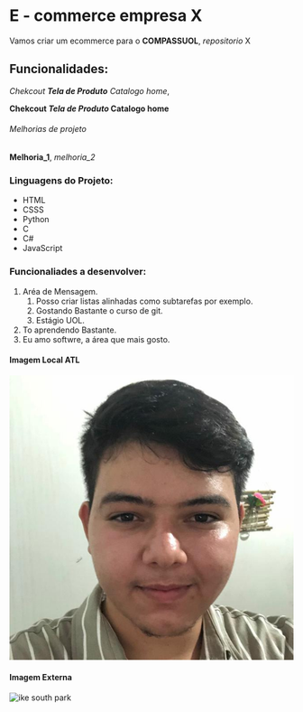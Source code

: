 # E - commerce empresa X

Vamos criar um ecommerce para o **COMPASSUOL**, *repositorio* X

## Funcionalidades: 
_Chekcout **Tela de Produto** Catalogo home_,


**Chekcout _Tela de Produto_ Catalogo home**
###### Melhorias de projeto
__Melhoria_1__, _melhoria_2_

### Linguagens do Projeto:

* HTML
* CSSS
* Python
* C
* C#
* JavaScript

### Funcionaliades a desenvolver:
1. Aréa de Mensagem.
    1. Posso criar listas alinhadas como subtarefas por exemplo.
    2. Gostando Bastante o curso de git.
    3. Estágio UOL.
2. To aprendendo Bastante.
3. Eu amo softwre, a área que mais gosto.


#### Imagem Local ATL


![Foto minha](IMG/ssa.png)


#### Imagem Externa
![ike south park](https://www.google.com/url?sa=i&url=https%3A%2F%2Fsouthpark.fandom.com%2Fwiki%2FIke_Broflovski&psig=AOvVaw2LSnIr1ZYtTUxEoeG73Ba4&ust=1686355700323000&source=images&cd=vfe&ved=0CA4QjRxqFwoTCOi9j9jytP8CFQAAAAAdAAAAABAD)

